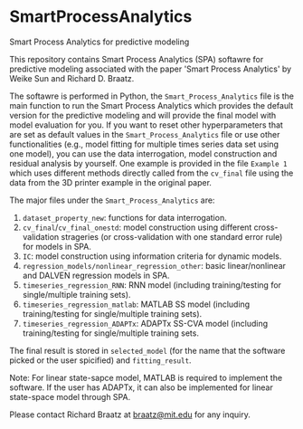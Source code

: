 # SmartProcessAnalytics
Smart Process Analytics for predictive modeling

This repository contains Smart Process Analytics (SPA) softawre for predictive modeling associated with the paper 'Smart Process Analytics' by Weike Sun and Richard D. Braatz.

The softawre is performed in Python, the `Smart_Process_Analytics` file is the main function to run the Smart Process Analytics which provides the default version for the predictive modeling and will provide the final model with model evaluation for you. If you want to reset other hyperparameters that are set as default values in the `Smart_Process_Analytics` file or use other functionalities (e.g., model fitting for multiple times series data set using one model), you can use the data interrogation, model construction and residual analysis by yourself. One example is provided in the file `Example 1` which uses different methods directly called from the `cv_final` file using the data from the 3D printer example in the original paper.



The major files under the `Smart_Process_Analytics` are:
1. `dataset_property_new`: functions for data interrogation.
2. `cv_final`/`cv_final_onestd`: model construction using different cross-validation strageries (or cross-validation with one standard error rule) for models in SPA.
3. `IC`: model construction using information criteria for dynamic models.
4. `regression_models/nonlinear_regression_other`: basic linear/nonlinear and DALVEN regression models in SPA.
5. `timeseries_regression_RNN`: RNN model (including training/testing for single/multiple training sets).
6. `timeseries_regression_matlab`: MATLAB SS model (including training/testing for single/multiple training sets).
7. `timeseries_regression_ADAPTx`: ADAPTx SS-CVA model (including training/testing for single/multiple training sets.

The final result is stored in `selected_model` (for the name that the software picked or the user spicified) and `fitting_result`.


Note: For linear state-sapce model, MATLAB is required to implement the software. If the user has ADAPTx, it can also be implemented for linear state-space model through SPA.

Please contact Richard Braatz at braatz@mit.edu for any inquiry. 
